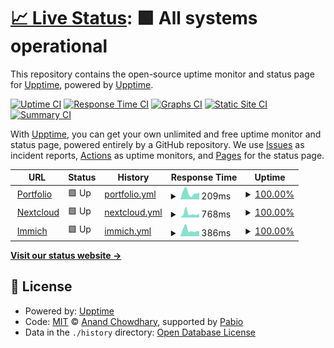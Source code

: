 # [📈 Live Status](https://upptime.github.io/upptime): <!--live status--> **🟩 All systems operational**

This repository contains the open-source uptime monitor and status page for [Upptime](https://upptime.js.org), powered by [Upptime](https://github.com/upptime/upptime).

[![Uptime CI](https://github.com/Sioood/upptime/workflows/Uptime%20CI/badge.svg)](https://github.com/Sioood/upptime/actions?query=workflow%3A%22Uptime+CI%22)
[![Response Time CI](https://github.com/Sioood/upptime/workflows/Response%20Time%20CI/badge.svg)](https://github.com/Sioood/upptime/actions?query=workflow%3A%22Response+Time+CI%22)
[![Graphs CI](https://github.com/Sioood/upptime/workflows/Graphs%20CI/badge.svg)](https://github.com/Sioood/upptime/actions?query=workflow%3A%22Graphs+CI%22)
[![Static Site CI](https://github.com/Sioood/upptime/workflows/Static%20Site%20CI/badge.svg)](https://github.com/Sioood/upptime/actions?query=workflow%3A%22Static+Site+CI%22)
[![Summary CI](https://github.com/Sioood/upptime/workflows/Summary%20CI/badge.svg)](https://github.com/Sioood/upptime/actions?query=workflow%3A%22Summary+CI%22)

With [Upptime](https://upptime.js.org), you can get your own unlimited and free uptime monitor and status page, powered entirely by a GitHub repository. We use [Issues](https://github.com/upptime/upptime/issues) as incident reports, [Actions](https://github.com/Sioood/upptime/actions) as uptime monitors, and [Pages](https://upptime.github.io/upptime) for the status page.

<!--start: status pages-->
<!-- This summary is generated by Upptime (https://github.com/upptime/upptime) -->
<!-- Do not edit this manually, your changes will be overwritten -->
<!-- prettier-ignore -->
| URL | Status | History | Response Time | Uptime |
| --- | ------ | ------- | ------------- | ------ |
| <img alt="" src="https://icons.duckduckgo.com/ip3/theodupont.fr.ico" height="13"> [Portfolio](https://theodupont.fr) | 🟩 Up | [portfolio.yml](https://github.com/Sioood/upptime/commits/HEAD/history/portfolio.yml) | <details><summary><img alt="Response time graph" src="./graphs/portfolio/response-time-week.png" height="20"> 209ms</summary><br><a href="https://Sioood.github.io/upptime/history/portfolio"><img alt="Response time 246" src="https://img.shields.io/endpoint?url=https%3A%2F%2Fraw.githubusercontent.com%2FSioood%2Fupptime%2FHEAD%2Fapi%2Fportfolio%2Fresponse-time.json"></a><br><a href="https://Sioood.github.io/upptime/history/portfolio"><img alt="24-hour response time 213" src="https://img.shields.io/endpoint?url=https%3A%2F%2Fraw.githubusercontent.com%2FSioood%2Fupptime%2FHEAD%2Fapi%2Fportfolio%2Fresponse-time-day.json"></a><br><a href="https://Sioood.github.io/upptime/history/portfolio"><img alt="7-day response time 209" src="https://img.shields.io/endpoint?url=https%3A%2F%2Fraw.githubusercontent.com%2FSioood%2Fupptime%2FHEAD%2Fapi%2Fportfolio%2Fresponse-time-week.json"></a><br><a href="https://Sioood.github.io/upptime/history/portfolio"><img alt="30-day response time 217" src="https://img.shields.io/endpoint?url=https%3A%2F%2Fraw.githubusercontent.com%2FSioood%2Fupptime%2FHEAD%2Fapi%2Fportfolio%2Fresponse-time-month.json"></a><br><a href="https://Sioood.github.io/upptime/history/portfolio"><img alt="1-year response time 246" src="https://img.shields.io/endpoint?url=https%3A%2F%2Fraw.githubusercontent.com%2FSioood%2Fupptime%2FHEAD%2Fapi%2Fportfolio%2Fresponse-time-year.json"></a></details> | <details><summary><a href="https://Sioood.github.io/upptime/history/portfolio">100.00%</a></summary><a href="https://Sioood.github.io/upptime/history/portfolio"><img alt="All-time uptime 100.00%" src="https://img.shields.io/endpoint?url=https%3A%2F%2Fraw.githubusercontent.com%2FSioood%2Fupptime%2FHEAD%2Fapi%2Fportfolio%2Fuptime.json"></a><br><a href="https://Sioood.github.io/upptime/history/portfolio"><img alt="24-hour uptime 100.00%" src="https://img.shields.io/endpoint?url=https%3A%2F%2Fraw.githubusercontent.com%2FSioood%2Fupptime%2FHEAD%2Fapi%2Fportfolio%2Fuptime-day.json"></a><br><a href="https://Sioood.github.io/upptime/history/portfolio"><img alt="7-day uptime 100.00%" src="https://img.shields.io/endpoint?url=https%3A%2F%2Fraw.githubusercontent.com%2FSioood%2Fupptime%2FHEAD%2Fapi%2Fportfolio%2Fuptime-week.json"></a><br><a href="https://Sioood.github.io/upptime/history/portfolio"><img alt="30-day uptime 100.00%" src="https://img.shields.io/endpoint?url=https%3A%2F%2Fraw.githubusercontent.com%2FSioood%2Fupptime%2FHEAD%2Fapi%2Fportfolio%2Fuptime-month.json"></a><br><a href="https://Sioood.github.io/upptime/history/portfolio"><img alt="1-year uptime 100.00%" src="https://img.shields.io/endpoint?url=https%3A%2F%2Fraw.githubusercontent.com%2FSioood%2Fupptime%2FHEAD%2Fapi%2Fportfolio%2Fuptime-year.json"></a></details>
| <img alt="" src="https://icons.duckduckgo.com/ip3/nextcloud.theodupont.fr.ico" height="13"> [Nextcloud](https://nextcloud.theodupont.fr) | 🟩 Up | [nextcloud.yml](https://github.com/Sioood/upptime/commits/HEAD/history/nextcloud.yml) | <details><summary><img alt="Response time graph" src="./graphs/nextcloud/response-time-week.png" height="20"> 768ms</summary><br><a href="https://Sioood.github.io/upptime/history/nextcloud"><img alt="Response time 638" src="https://img.shields.io/endpoint?url=https%3A%2F%2Fraw.githubusercontent.com%2FSioood%2Fupptime%2FHEAD%2Fapi%2Fnextcloud%2Fresponse-time.json"></a><br><a href="https://Sioood.github.io/upptime/history/nextcloud"><img alt="24-hour response time 708" src="https://img.shields.io/endpoint?url=https%3A%2F%2Fraw.githubusercontent.com%2FSioood%2Fupptime%2FHEAD%2Fapi%2Fnextcloud%2Fresponse-time-day.json"></a><br><a href="https://Sioood.github.io/upptime/history/nextcloud"><img alt="7-day response time 768" src="https://img.shields.io/endpoint?url=https%3A%2F%2Fraw.githubusercontent.com%2FSioood%2Fupptime%2FHEAD%2Fapi%2Fnextcloud%2Fresponse-time-week.json"></a><br><a href="https://Sioood.github.io/upptime/history/nextcloud"><img alt="30-day response time 638" src="https://img.shields.io/endpoint?url=https%3A%2F%2Fraw.githubusercontent.com%2FSioood%2Fupptime%2FHEAD%2Fapi%2Fnextcloud%2Fresponse-time-month.json"></a><br><a href="https://Sioood.github.io/upptime/history/nextcloud"><img alt="1-year response time 638" src="https://img.shields.io/endpoint?url=https%3A%2F%2Fraw.githubusercontent.com%2FSioood%2Fupptime%2FHEAD%2Fapi%2Fnextcloud%2Fresponse-time-year.json"></a></details> | <details><summary><a href="https://Sioood.github.io/upptime/history/nextcloud">100.00%</a></summary><a href="https://Sioood.github.io/upptime/history/nextcloud"><img alt="All-time uptime 100.00%" src="https://img.shields.io/endpoint?url=https%3A%2F%2Fraw.githubusercontent.com%2FSioood%2Fupptime%2FHEAD%2Fapi%2Fnextcloud%2Fuptime.json"></a><br><a href="https://Sioood.github.io/upptime/history/nextcloud"><img alt="24-hour uptime 100.00%" src="https://img.shields.io/endpoint?url=https%3A%2F%2Fraw.githubusercontent.com%2FSioood%2Fupptime%2FHEAD%2Fapi%2Fnextcloud%2Fuptime-day.json"></a><br><a href="https://Sioood.github.io/upptime/history/nextcloud"><img alt="7-day uptime 100.00%" src="https://img.shields.io/endpoint?url=https%3A%2F%2Fraw.githubusercontent.com%2FSioood%2Fupptime%2FHEAD%2Fapi%2Fnextcloud%2Fuptime-week.json"></a><br><a href="https://Sioood.github.io/upptime/history/nextcloud"><img alt="30-day uptime 100.00%" src="https://img.shields.io/endpoint?url=https%3A%2F%2Fraw.githubusercontent.com%2FSioood%2Fupptime%2FHEAD%2Fapi%2Fnextcloud%2Fuptime-month.json"></a><br><a href="https://Sioood.github.io/upptime/history/nextcloud"><img alt="1-year uptime 100.00%" src="https://img.shields.io/endpoint?url=https%3A%2F%2Fraw.githubusercontent.com%2FSioood%2Fupptime%2FHEAD%2Fapi%2Fnextcloud%2Fuptime-year.json"></a></details>
| <img alt="" src="https://icons.duckduckgo.com/ip3/immich.theodupont.fr.ico" height="13"> [Immich](https://immich.theodupont.fr) | 🟩 Up | [immich.yml](https://github.com/Sioood/upptime/commits/HEAD/history/immich.yml) | <details><summary><img alt="Response time graph" src="./graphs/immich/response-time-week.png" height="20"> 386ms</summary><br><a href="https://Sioood.github.io/upptime/history/immich"><img alt="Response time 348" src="https://img.shields.io/endpoint?url=https%3A%2F%2Fraw.githubusercontent.com%2FSioood%2Fupptime%2FHEAD%2Fapi%2Fimmich%2Fresponse-time.json"></a><br><a href="https://Sioood.github.io/upptime/history/immich"><img alt="24-hour response time 331" src="https://img.shields.io/endpoint?url=https%3A%2F%2Fraw.githubusercontent.com%2FSioood%2Fupptime%2FHEAD%2Fapi%2Fimmich%2Fresponse-time-day.json"></a><br><a href="https://Sioood.github.io/upptime/history/immich"><img alt="7-day response time 386" src="https://img.shields.io/endpoint?url=https%3A%2F%2Fraw.githubusercontent.com%2FSioood%2Fupptime%2FHEAD%2Fapi%2Fimmich%2Fresponse-time-week.json"></a><br><a href="https://Sioood.github.io/upptime/history/immich"><img alt="30-day response time 348" src="https://img.shields.io/endpoint?url=https%3A%2F%2Fraw.githubusercontent.com%2FSioood%2Fupptime%2FHEAD%2Fapi%2Fimmich%2Fresponse-time-month.json"></a><br><a href="https://Sioood.github.io/upptime/history/immich"><img alt="1-year response time 348" src="https://img.shields.io/endpoint?url=https%3A%2F%2Fraw.githubusercontent.com%2FSioood%2Fupptime%2FHEAD%2Fapi%2Fimmich%2Fresponse-time-year.json"></a></details> | <details><summary><a href="https://Sioood.github.io/upptime/history/immich">100.00%</a></summary><a href="https://Sioood.github.io/upptime/history/immich"><img alt="All-time uptime 100.00%" src="https://img.shields.io/endpoint?url=https%3A%2F%2Fraw.githubusercontent.com%2FSioood%2Fupptime%2FHEAD%2Fapi%2Fimmich%2Fuptime.json"></a><br><a href="https://Sioood.github.io/upptime/history/immich"><img alt="24-hour uptime 100.00%" src="https://img.shields.io/endpoint?url=https%3A%2F%2Fraw.githubusercontent.com%2FSioood%2Fupptime%2FHEAD%2Fapi%2Fimmich%2Fuptime-day.json"></a><br><a href="https://Sioood.github.io/upptime/history/immich"><img alt="7-day uptime 100.00%" src="https://img.shields.io/endpoint?url=https%3A%2F%2Fraw.githubusercontent.com%2FSioood%2Fupptime%2FHEAD%2Fapi%2Fimmich%2Fuptime-week.json"></a><br><a href="https://Sioood.github.io/upptime/history/immich"><img alt="30-day uptime 100.00%" src="https://img.shields.io/endpoint?url=https%3A%2F%2Fraw.githubusercontent.com%2FSioood%2Fupptime%2FHEAD%2Fapi%2Fimmich%2Fuptime-month.json"></a><br><a href="https://Sioood.github.io/upptime/history/immich"><img alt="1-year uptime 100.00%" src="https://img.shields.io/endpoint?url=https%3A%2F%2Fraw.githubusercontent.com%2FSioood%2Fupptime%2FHEAD%2Fapi%2Fimmich%2Fuptime-year.json"></a></details>

<!--end: status pages-->

[**Visit our status website →**](https://upptime.github.io/upptime)

## 📄 License

- Powered by: [Upptime](https://github.com/upptime/upptime)
- Code: [MIT](./LICENSE) © [Anand Chowdhary](https://anandchowdhary.com), supported by [Pabio](https://pabio.com)
- Data in the `./history` directory: [Open Database License](https://opendatacommons.org/licenses/odbl/1-0/)
